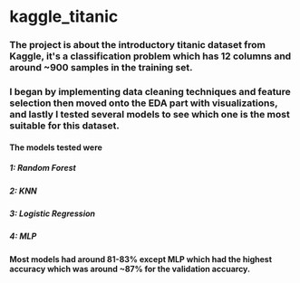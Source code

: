 # kaggle_titanic

### The project is about the introductory titanic dataset from Kaggle, it's a classification problem which has 12 columns and around ~900 samples in the training set.
### I began by implementing data cleaning techniques and feature selection then moved onto the EDA part with visualizations, and lastly I tested several models to see which one is the most suitable for this dataset.
#### The models tested were
##### 1: Random Forest
##### 2: KNN
##### 3: Logistic Regression
##### 4: MLP
#### Most models had around 81-83% except MLP which had the highest accuracy which was around ~87% for the validation accuarcy.
